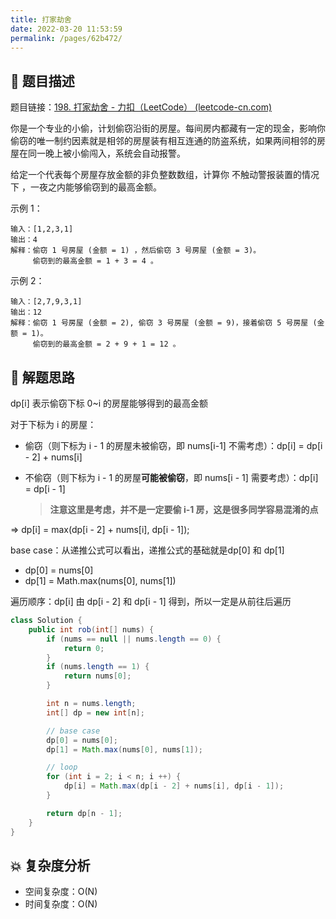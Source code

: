 ```yaml
---
title: 打家劫舍
date: 2022-03-20 11:53:59
permalink: /pages/62b472/
---
```


## 📃 题目描述

题目链接：[198. 打家劫舍 - 力扣（LeetCode） (leetcode-cn.com)](https://leetcode-cn.com/problems/house-robber/)

你是一个专业的小偷，计划偷窃沿街的房屋。每间房内都藏有一定的现金，影响你偷窃的唯一制约因素就是相邻的房屋装有相互连通的防盗系统，如果两间相邻的房屋在同一晚上被小偷闯入，系统会自动报警。

给定一个代表每个房屋存放金额的非负整数数组，计算你 不触动警报装置的情况下 ，一夜之内能够偷窃到的最高金额。

示例 1：

```
输入：[1,2,3,1]
输出：4
解释：偷窃 1 号房屋 (金额 = 1) ，然后偷窃 3 号房屋 (金额 = 3)。
     偷窃到的最高金额 = 1 + 3 = 4 。
```

示例 2：

```
输入：[2,7,9,3,1]
输出：12
解释：偷窃 1 号房屋 (金额 = 2), 偷窃 3 号房屋 (金额 = 9)，接着偷窃 5 号房屋 (金额 = 1)。
     偷窃到的最高金额 = 2 + 9 + 1 = 12 。
```

## 🔔 解题思路

dp[i] 表示偷窃下标 0~i 的房屋能够得到的最高金额

对于下标为 i 的房屋：

- 偷窃（则下标为 i - 1 的房屋未被偷窃，即 nums[i-1] 不需考虑）：dp[i] = dp[i - 2] + nums[i]

- 不偷窃（则下标为 i - 1 的房屋**可能被偷窃**，即 nums[i - 1] 需要考虑）：dp[i] = dp[i - 1] 

  > **注意这里是考虑，并不是一定要偷 i-1 房，这是很多同学容易混淆的点**

=> dp[i] = max(dp[i - 2] + nums[i], dp[i - 1]);

base case：从递推公式可以看出，递推公式的基础就是dp[0] 和 dp[1]

- dp[0] = nums[0]
- dp[1] = Math.max(nums[0], nums[1])

遍历顺序：dp[i] 由 dp[i - 2] 和 dp[i - 1] 得到，所以一定是从前往后遍历


```java
class Solution {
    public int rob(int[] nums) {
        if (nums == null || nums.length == 0) {
            return 0;
        }
        if (nums.length == 1) {
            return nums[0];
        }

        int n = nums.length;
        int[] dp = new int[n];

        // base case
        dp[0] = nums[0];
        dp[1] = Math.max(nums[0], nums[1]);

        // loop
        for (int i = 2; i < n; i ++) {
            dp[i] = Math.max(dp[i - 2] + nums[i], dp[i - 1]);
        }

        return dp[n - 1];
    }
}
```

## 💥 复杂度分析

- 空间复杂度：O(N)
- 时间复杂度：O(N)

